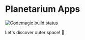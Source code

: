 # Planetarium Apps
[![Codemagic build status](https://api.codemagic.io/apps/5cfd1a30082482000c4d84ed/5cfd1a30082482000c4d84ec/status_badge.svg)](https://codemagic.io/apps/5cfd1a30082482000c4d84ed/5cfd1a30082482000c4d84ec/latest_build)

Let's discover outer space! :stars:
